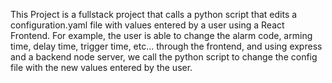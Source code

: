 This Project is a fullstack project that calls a python script that edits a configuration.yaml file with values entered by a user using a React Frontend. 
For example, the user is able to change the alarm code, arming time, delay time, trigger time, etc... through the frontend, and using express and a backend node server, we call the python script to change the config file with the new values entered by the user. 
